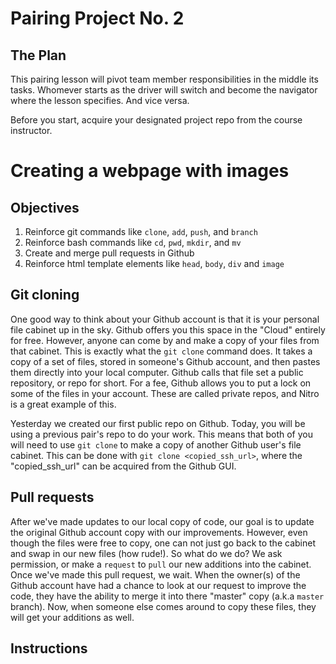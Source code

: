 # Pairing Project No. 2

## The Plan

This pairing lesson will pivot team member responsibilities in the middle its tasks. Whomever starts as the driver will switch and become the navigator where the lesson specifies. And vice versa.

Before you start, acquire your designated project repo from the course instructor.

# Creating a webpage with images

## Objectives

1. Reinforce git commands like `clone`, `add`, `push`, and `branch`
1. Reinforce bash commands like `cd`, `pwd`, `mkdir`, and `mv`
1. Create and merge pull requests in Github
1. Reinforce html template elements like `head`, `body`, `div` and `image`

## Git cloning

One good way to think about your Github account is that it is your personal file cabinet up in the sky. Github offers you this space in the "Cloud" entirely for free. However, anyone can come by and make a copy of your files from that cabinet. This is exactly what the `git clone` command does. It takes a copy of a set of files, stored in someone's Github account, and then pastes them directly into your local computer. Github calls that file set a public repository, or repo for short. For a fee, Github allows you to put a lock on some of the files in your account. These are called private repos, and Nitro is a great example of this.

Yesterday we created our first public repo on Github. Today, you will be using a previous pair's repo to do your work. This means that both of you will need to use `git clone` to make a copy of another Github user's file cabinet. This can be done with `git clone <copied_ssh_url>`, where the "copied_ssh_url" can be acquired from the Github GUI.

## Pull requests

After we've made updates to our local copy of code, our goal is to update the original Github account copy with our improvements. However, even though the files were free to copy, one can not just go back to the cabinet and swap in our new files (how rude!). So what do we do? We ask permission, or make a `request` to `pull` our new additions into the cabinet. Once we've made this pull request, we wait. When the owner(s) of the Github account have had a chance to look at our request to improve the code, they have the ability to merge it into there "master" copy (a.k.a `master` branch). Now, when someone else comes around to copy these files, they will get your additions as well.

## Instructions


